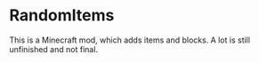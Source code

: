 # RandomItems
This is a Minecraft mod, which adds items and blocks. A lot is still unfinished and not final.
